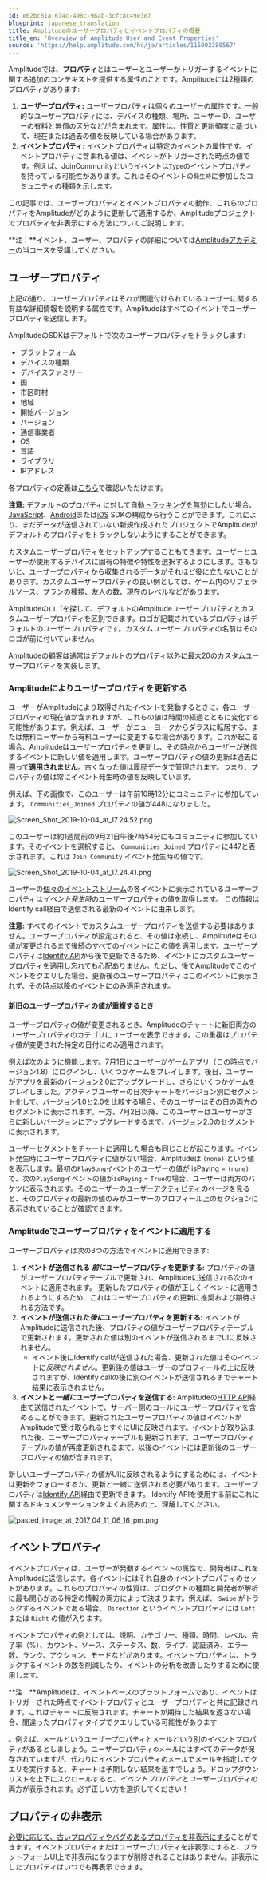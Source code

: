 ```yaml
---
id: e62bc81a-674c-498c-96ab-3cfc8c49e3e7
blueprint: japanese_translation
title: Amplitudeのユーザープロパティとイベントプロパティの概要
title_en: 'Overview of Amplitude User and Event Properties'
source: 'https://help.amplitude.com/hc/ja/articles/115002380567'
---
```

Amplitudeでは、**プロパティ**とはユーザーとユーザーがトリガーするイベントに関する追加のコンテキストを提供する属性のことです。Amplitudeには2種類のプロパティがあります:

1. **ユーザープロパティ:** ユーザープロパティは個々のユーザーの属性です。一般的なユーザープロパティには、デバイスの種類、場所、ユーザーID、ユーザーの有料と無償の区分などが含まれます。属性は、性質と更新頻度に基づいて、現在または過去の値を反映している場合があります。
2. **イベントプロパティ:** イベントプロパティは特定のイベントの属性です。イベントプロパティに含まれる値は、イベントがトリガーされた時点の値です。例えば、JoinCommunityというイベントは`Type`のイベントプロパティを持っている可能性があります。これはそのイベントの`発生時`に参加したコミュニティの種類を示します。

この記事では、ユーザープロパティとイベントプロパティの動作、これらのプロパティをAmplitudeがどのように更新して適用するか、Amplitudeプロジェクトでプロパティを非表示にする方法についてご説明します。

**注：**イベント、ユーザー、プロパティの詳細については[Amplitudeアカデミー](https://academy.amplitude.com/amplitude-getting-started-with-analytics/1092674/scorm/40m548g557cd)の当コースを受講してください。

## ユーザープロパティ

上記の通り、ユーザープロパティはそれが関連付けられているユーザーに関する有益な詳細情報を説明する属性です。Amplitudeはすべてのイベントでユーザープロパティを送信します。

AmplitudeのSDKはデフォルトで次のユーザープロパティをトラックします:

* プラットフォーム
* デバイスの種類
* デバイスファミリー
* 国
* 市区町村
* 地域
* 開始バージョン
* バージョン
* 通信事業者
* OS
* 言語
* ライブラリ
* IPアドレス

各プロパティの定義は[こちら](/docs/get-started/user-property-definitions)で確認いただけます。

**注意:** デフォルトのプロパティに対して[自動トラッキングを無効](https://developers.amplitude.com/docs/ios#disable-tracking)にしたい場合、[JavaScript](https://help.amplitude.com/hc/en-us/articles/115001361248-JavaScript-SDK-Installation#settings-configuration-options)、[Android](https://help.amplitude.com/hc/en-us/articles/115002935588-Android-SDK-Installation#disable-automatic-tracking-of-user-properties)または[iOS](https://help.amplitude.com/hc/en-us/articles/115002278527-iOS-SDK-Installation#disable-automatic-tracking-of-user-properties) SDKの構成から行うことができます。これにより、まだデータが送信されていない新規作成されたプロジェクトでAmplitudeがデフォルトのプロパティをトラックしないようにすることができます。

カスタムユーザープロパティをセットアップすることもできます。ユーザーとユーザーが使用するデバイスに固有の特徴や特性を選択するようにします。さもないと、ユーザープロパティから収集されるデータがそれほど役に立たないことがあります。カスタムユーザープロパティの良い例としては、ゲーム内のリフェラルソース、プランの種類、友人の数、現在のレベルなどがあります。

Amplitudeのロゴを探して、デフォルトのAmplitudeユーザープロパティとカスタムユーザープロパティを区別できます。ロゴが記載されているプロパティはデフォルトのユーザープロパティです。カスタムユーザープロパティの名前はそのロゴが前に付いていません。

Amplitudeの顧客は通常はデフォルトのプロパティ以外に最大20のカスタムユーザープロパティを実装します。

### Amplitudeによりユーザープロパティを更新する

ユーザーがAmplitudeにより取得されたイベントを発動するときに、各ユーザープロパティの現在値が含まれますが、これらの値は時間の経過とともに変化する可能性があります。例えば、ユーザーがニューヨークからダラスに転居する、または無料ユーザーから有料ユーザーに変更するな場合があります。これが起こる場合、Amplitudeはユーザープロパティを更新し、その時点からユーザーが送信するイベントに新しい値を適用します。ユーザープロパティの値の更新は過去に遡って**適用されません**。古くなった値は履歴データで管理されます。つまり、プロパティの値は常にイベント発生時の値を反映しています。

例えば、下の画像で、このユーザーは午前10時12分にコミュニティに参加しています。 `Communities_Joined` プロパティの値が448になりました。

![Screen_Shot_2019-10-04_at_17.24.52.png](/docs/output/img/jp/screen-shot-2019-10-04-at-17-24-52-png.png)

このユーザーは約1週間前の9月21日午後7時54分にもコミュニティに参加しています。そのイベントを選択すると、 `Communities_Joined` プロパティに447と表示されます。これは `Join Community` イベント発生時の値です。

![Screen_Shot_2019-10-04_at_17.24.41.png](/docs/output/img/jp/screen-shot-2019-10-04-at-17-24-41-png.png)

ユーザーの[個々のイベントストリーム](/docs/analytics/user-data-lookup)の各イベントに表示されているユーザープロパティは*イベント発生時*のユーザープロパティの値を取得します。 この情報はIdentify call経由で送信される最新のイベントに由来します。

**注意:** すべてのイベントでカスタムユーザープロパティを送信する必要はありません。ユーザープロパティが設定されると、その値は永続し、Amplitudeはその値が変更されるまで後続のすべてのイベントにこの値を適用します。ユーザープロパティは[Identify API](https://help.amplitude.com/hc/articles/205406617)から後で更新できるため、イベントにカスタムユーザープロパティを適用し忘れても心配ありません。ただし、後でAmplitudeでこのイベントをクエリした場合、更新後のユーザープロパティはこのイベントに表示されず、その時点以降のイベントにのみ適用されます。

#### 新旧のユーザープロパティの値が重複するとき

ユーザープロパティの値が変更されるとき、Amplitudeのチャートに新旧両方のユーザープロパティのカテゴリにユーザーを表示できます。この重複はプロパティ値が変更された特定の日付にのみ適用されます。

例えば次のように機能します。7月1日にユーザーがゲームアプリ（この時点でバージョン1.8）にログインし、いくつかゲームをプレイします。後日、ユーザーがアプリを最新のバージョン2.0にアップグレードし、さらにいくつかゲームをプレイしました。アクティブユーザーの日次チャートをバージョン別にセグメント化して、バージョン1.0と2.0を比較する場合、そのユーザーはその日の両方のセグメントに表示されます。一方、7月2日以降、このユーザーはユーザーがさらに新しいバージョンにアップグレードするまで、バージョン2.0のセグメントに表示されます。

ユーザーセグメントをチャートに適用した場合も同じことが起こります。イベント発生時にユーザープロパティに値がない場合、Amplitudeは `(none)` という値を表示します。最初の`PlaySong`イベントのユーザーの値が isPaying =  `(none)` で、次の`PlaySong`イベントの値が`isPaying`  =  `True`の場合、ユーザーは両方のバケツに表示されます。そのユーザーの[ユーザーアクティビティ](/docs/analytics/user-data-lookup)のページを見ると、そのプロパティの最新の値のみがユーザーのプロフィール上のセクションに表示されていることが確認できます。

### Amplitudeでユーザープロパティをイベントに適用する

ユーザープロパティは次の3つの方法でイベントに適用できます:

1. **イベントが送信される *前に*ユーザープロパティを更新する:** プロパティの値がユーザープロパティテーブルで更新され、Amplitudeに送信される次のイベントに適用されます。 更新したプロパティの値が正しくイベントに適用されるようにするため、これはユーザープロパティの更新に推奨および期待される方法です。
2. **イベントが送信された*後に*ユーザープロパティを更新する:** イベントがAmplitudeに送信された後、プロパティの値がユーザープロパティテーブルで更新されます。更新された値は別のイベントが送信されるまでUIに反映されません。
	* イベント後にIdentify callが送信された場合、更新された値はそのイベントに*反映されません*。更新後の値はユーザーのプロフィールの上に反映されますが、Identify callの後に別のイベントが送信されるまでチャート結果に表示されません。
3. **イベントと*一緒に*ユーザープロパティを送信する:** Amplitudeの[HTTP API](https://help.amplitude.com/hc/en-us/articles/204771828-HTTP-API)経由で送信されたイベントで、サーバー側のコールにユーザープロパティを含めることができます。更新されたユーザープロパティの値はイベントがAmplitudeで受け取られるとすぐにUIに反映されます。イベントが取り込まれた後、ユーザープロパティテーブルも更新されます。ユーザープロパティテーブルの値が再度更新されるまで、以後のイベントには更新後のユーザープロパティの値が含まれます。

新しいユーザープロパティの値がUIに反映されるようにするためには、イベントは更新をフォローするか、更新と一緒に送信される必要があります。ユーザープロパティは[Identify API](https://developers.amplitude.com/docs/identify-api)経由で更新できます。 Identify APIを使用する前にこれに関するドキュメンテーションをよくお読みの上、理解してください。

![pasted_image_at_2017_04_11_06_16_pm.png](/docs/output/img/jp/pasted-image-at-2017-04-11-06-16-pm-png.png)

## イベントプロパティ

イベントプロパティは、ユーザーが発動するイベントの属性で、開発者はこれをAmplitudeに送信します。各イベントにはそれ自身のイベントプロパティのセットがあります。これらのプロパティの性質は、プロダクトの種類と開発者が解析に最も関心がある特定の情報の両方によって決まります。例えば、 `Swipe` がトラックするイベントである場合、 `Direction` というイベントプロパティには `Left` または `Right` の値が入ります。

イベントプロパティの例としては、説明、カテゴリー、種類、時間、レベル、完了率（%）、カウント、ソース、ステータス、数、ライブ、認証済み、エラー数、ランク、アクション、モードなどがあります。イベントプロパティは、トラックするイベントの数を削減したり、イベントの分析を改善したりするために使用します。

**注：**Amplitudeは、イベントベースのプラットフォームであり、イベントはトリガーされた時点でイベントプロパティとユーザープロパティと共に記録されます。これはチャートに反映されます。チャートが期待した結果を返さない場合、間違ったプロパティタイプでクエリしている可能性があります  
  
。例えば、`メ`ールというユーザープロパティと`メ`ールという別のイベントプロパティがあるとしましょう。ユーザープロパティ`のメ`ールにはすべてのデータが保存されていますが、代わりにイベントプロパティの`メ`ールでメールを指定してクエリを実行すると、チャートは予期しない結果を返すでしょう。ドロップダウンリストを上下にスクロールすると、*イベントプロパティ*と*ユ*ーザープロパティの両方が表示されます。必ず正しい方を選択してください！

## プロパティの非表示

[必要に応じて、古いプロパティやバグのあるプロパティを非表示にする](/docs/data/remove-invalid-data)ことができます。イベントプロパティまたはユーザープロパティを非表示にすると、プラットフォームUI上で非表示になりますが削除されることはありません。非表示にしたプロパティはいつでも再表示できます。
